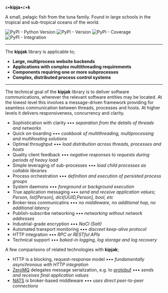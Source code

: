 *s*•**kipja**•*c*•**k**

A small, pelagic fish from the tuna family. Found in large schools in the
tropical and sub-tropical oceans of the world.

![PyPI - Python Version](https://img.shields.io/pypi/pyversions/kipjak)
![PyPI - Version](https://img.shields.io/pypi/v/kipjak)
![PyPI - Coverage](https://img.shields.io/badge/coverage-75%25-brightgreen)
![PyPI - Integration](https://img.shields.io/badge/integration-passing-cyan)

---

The **kipjak** library is applicable to;

* **Large, multiprocess website backends**
* **Applications with complex multithreading requirements**
* **Components requiring one or more subprocesses**
* **Complex, distributed process control systems**

---

The technical goal of the **kipjak** library is to deliver software communications, wherever the
relevant software entities may be located. At the lowest level this involves a message-driven
framework providing for seamless communication between threads, processes and hosts. At higher
levels it delivers responsiveness, concurrency and clarity.

* Sophistication with clarity ••• *separation from the details of threads and networks*
* Quick on-boarding ••• *cookbook of multithreading, multiprocessing and multihosting solutions*
* Optimal throughput ••• *load distribution across threads, processes and hosts*
* Quality client feedback ••• *negative responses to requests during periods of heavy load*
* Simple leveraging of sub-processes ••• *load child processes as callable libraries*
* Process orchestration ••• *definition and execution of persisted process groups*
* System daemons ••• *foreground or background execution*
* True application messaging ••• *send and receive application values; Person, list[Person], dict[UUID,Person], bool, etc*
* Broker-less communicatins ••• *no middleware, no additional hop, no additional latency*
* Publish-subscribe networking ••• *networking without network addresses*
* Industrial-grade encryption ••• *NaCl (Salt)*
* Automated transport monitoring ••• *discreet keep-alive protocol*
* HTTP integration ••• *RPC or RESTful APIs*
* Technical support ••• *baked-in logging, log storage and log recovery*

A few comparisons of related technologies with **kipjak**;

* HTTP is a blocking, request-response model ••• *fundamentally asynchronous with HTTP integration*
* [ZeroMQ](https://zeromq.org) delegates message serialization, e.g. to [protobuf](https://protobuf.dev) ••• *sends and receives final application values*
* [NATS](https://nats.io) is broker-based middleware ••• *uses direct peer-to-peer connections*
